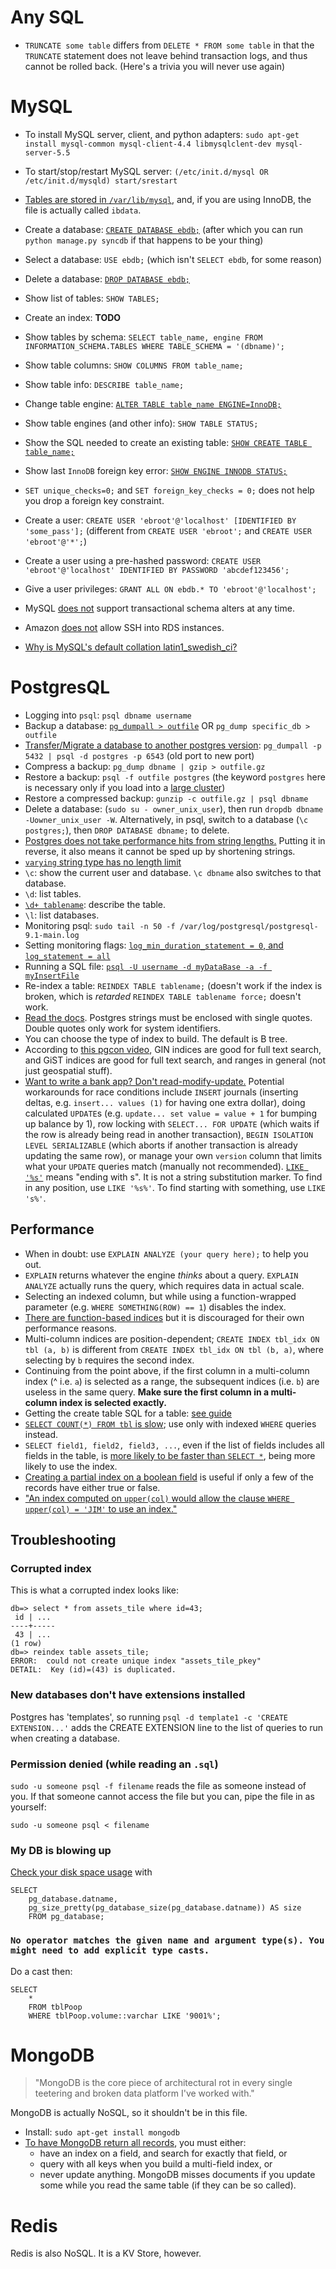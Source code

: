 # Any SQL

* `TRUNCATE some table` differs from `DELETE * FROM some table` in that the `TRUNCATE` statement does not leave behind transaction logs, and thus cannot be rolled back. (Here's a trivia you will never use again)

# MySQL

* To install MySQL server, client, and python adapters: `sudo apt-get install mysql-common mysql-client-4.4 libmysqlclent-dev mysql-server-5.5`
* To start/stop/restart MySQL server: `(/etc/init.d/mysql OR /etc/init.d/mysqld) start/srestart`
* [Tables are stored in `/var/lib/mysql`](http://forums.mysql.com/read.php?10,239450,239465#msg-239465), and, if you are using InnoDB, the file is actually called `ibdata`.

* Create a database: [`CREATE DATABASE ebdb;`](http://dev.mysql.com/doc/refman/5.0/en/create-database.html)
  (after which you can run `python manage.py syncdb` if that happens to be your thing)
* Select a database: `USE ebdb;` (which isn't `SELECT ebdb`, for some reason)
* Delete a database: [`DROP DATABASE ebdb;`](http://dev.mysql.com/doc/refman/5.0/en/drop-database.html)
* Show list of tables: `SHOW TABLES;`

* Create an index: **TODO**

* Show tables by schema: `SELECT table_name, engine FROM INFORMATION_SCHEMA.TABLES WHERE TABLE_SCHEMA = '(dbname)';`
* Show table columns: `SHOW COLUMNS FROM table_name;`
* Show table info: `DESCRIBE table_name;`
* Change table engine: [`ALTER TABLE table_name ENGINE=InnoDB;`](http://dev.mysql.com/doc/refman/5.5/en/converting-tables-to-innodb.html)
* Show table engines (and other info): `SHOW TABLE STATUS;`
* Show the SQL needed to create an existing table: [`SHOW CREATE TABLE table_name;`](http://stackoverflow.com/a/5615783/1558430)
* Show last `InnoDB` foreign key error: [`SHOW ENGINE INNODB STATUS;`](http://stackoverflow.com/a/179501/1558430)
* `SET unique_checks=0;` and `SET foreign_key_checks = 0;` does not help you drop a foreign key constraint.


* Create a user: `CREATE USER 'ebroot'@'localhost' [IDENTIFIED BY 'some_pass'];` (different from `CREATE USER 'ebroot';` and `CREATE USER 'ebroot'@'*';`)
* Create a user using a pre-hashed password: `CREATE USER 'ebroot'@'localhost' IDENTIFIED BY PASSWORD 'abcdef123456';`
* Give a user privileges: `GRANT ALL ON ebdb.* TO 'ebroot'@'localhost';`

* MySQL [does not](http://stackoverflow.com/a/10474104/1558430) support transactional schema alters at any time.
* Amazon [does not](https://forums.aws.amazon.com/message.jspa?messageID=153017#) allow SSH into RDS instances.
* [Why is MySQL's default collation latin1_swedish_ci?](http://stackoverflow.com/questions/6769901/why-is-mysqls-default-collation-latin1-swedish-ci)

# PostgresQL

* Logging into `psql`: `psql dbname username`
* Backup a database: [`pg_dumpall > outfile`](http://www.postgresql.org/docs/9.1/static/backup-dump.html#BACKUP-DUMP-ALL) OR `pg_dump specific_db > outfile`
* [Transfer/Migrate a database to another postgres version](http://www.postgresql.org/docs/9.0/static/migration.html): `pg_dumpall -p 5432 | psql -d postgres -p 6543` (old port to new port)
* Compress a backup: `pg_dump dbname | gzip > outfile.gz`
* Restore a backup: `psql -f outfile postgres` (the keyword `postgres` here is necessary only if you load into a [large cluster](http://www.postgresql.org/docs/9.1/static/backup-dump.html#BACKUP-DUMP-ALL))
* Restore a compressed backup: `gunzip -c outfile.gz | psql dbname`
* Delete a database: (`sudo su - owner_unix_user`), then run `dropdb dbname -Uowner_unix_user -W`. Alternatively, in psql, switch to a database (`\c postgres;`), then `DROP DATABASE dbname;` to delete.
* [Postgres does not take performance hits from string lengths.](http://www.postgresql.org/docs/8.2/static/datatype-character.html) Putting it in reverse, it also means it cannot be sped up by shortening strings.
* [`varying` string type has no length limit](http://stackoverflow.com/questions/2904991/postgresql-character-varying-length-limit)
* `\c`: show the current user and database. `\c dbname` also switches to that database.
* `\d`: list tables.
* [`\d+ tablename`](http://stackoverflow.com/a/109334/1558430): describe the table.
* `\l`: list databases.
* Monitoring psql: `sudo tail -n 50 -f /var/log/postgresql/postgresql-9.1-main.log`
* Setting monitoring flags: [`log_min_duration_statement = 0`, and `log_statement = all`](http://stackoverflow.com/a/12670828/1558430)
* Running a SQL file: [`psql -U username -d myDataBase -a -f myInsertFile`](http://stackoverflow.com/a/12085561/1558430)
* Re-index a table: `REINDEX TABLE tablename;` (doesn't work if the index is broken, which is *retarded*
  `REINDEX TABLE tablename force;` doesn't work.
* [Read the docs](https://wiki.postgresql.org/wiki/Things_to_find_out_about_when_moving_from_MySQL_to_PostgreSQL). Postgres strings must be enclosed with single quotes. Double quotes only work for system identifiers.
* You can choose the type of index to build. The default is B tree.
* According to [this pgcon video](https://www.pgcon.org/2016/schedule/events/934.en.html), GIN indices are good for full text search, and GiST indices are good for full text search, and ranges in general (not just geospatial stuff).
* [Want to write a bank app? Don't read-modify-update.](http://blog.2ndquadrant.com/postgresql-anti-patterns-read-modify-write-cycles/) Potential workarounds for race conditions include `INSERT` journals (inserting deltas, e.g. `insert... values (1)` for having one extra dollar), doing calculated `UPDATE`s (e.g. `update... set value = value + 1` for bumping up balance by 1), row locking with `SELECT... FOR UPDATE` (which waits if the row is already being read in another transaction), `BEGIN ISOLATION LEVEL SERIALIZABLE` (which aborts if another transaction is already updating the same row), or manage your own `version` column that limits what your `UPDATE` queries match (manually not recommended).
[`LIKE '%s'`](https://www.w3schools.com/sql/sql_like.asp) means "ending with s". It is not a string substitution marker. To find in any position, use `LIKE '%s%'`. To find starting with something, use `LIKE 's%'`.

## Performance

* When in doubt: use `EXPLAIN ANALYZE (your query here);` to help you out.
* `EXPLAIN` returns whatever the engine *thinks* about a query. `EXPLAIN ANALYZE` actually runs the query, which requires data in actual scale.
* Selecting an indexed column, but while using a function-wrapped parameter (e.g. `WHERE SOMETHING(ROW) == 1`) disables the index.
* [There are function-based indices](http://use-the-index-luke.com/sql/where-clause/functions) but it is discouraged for their own performance reasons.
* Multi-column indices are position-dependent; `CREATE INDEX tbl_idx ON tbl (a, b)` is different from `CREATE INDEX tbl_idx ON tbl (b, a)`, where selecting by `b` requires the second index.
* Continuing from the point above, if the first column in a multi-column index (^ i.e. `a`) is selected as a range, the subsequent indices (i.e. `b`) are useless in the same query. 
  **Make sure the first column in a multi-column index is selected exactly.**
* Getting the create table SQL for a table: [see guide](http://stackoverflow.com/a/16154183/1558430)
* [`SELECT COUNT(*) FROM tbl` is slow](https://wiki.postgresql.org/wiki/Slow_Counting); use only with indexed `WHERE` queries instead.
* `SELECT field1, field2, field3, ...`, even if the list of fields includes all fields in the table, is [more likely to be faster than `SELECT *`](http://stackoverflow.com/a/65532/1558430), being more likely to use the index.
* [Creating a partial index on a boolean field](http://stackoverflow.com/questions/42972726/postgres-sql-create-index-for-boolean-column) is useful if only a few of the records have either true or false.
* ["An index computed on `upper(col)` would allow the clause `WHERE upper(col) = 'JIM'` to use an index."](https://www.postgresql.org/docs/9.1/static/sql-createindex.html)

## Troubleshooting

### Corrupted index

This is what a corrupted index looks like:

```
db=> select * from assets_tile where id=43;
 id | ... 
----+-----
 43 | ...
(1 row)
db=> reindex table assets_tile;
ERROR:  could not create unique index "assets_tile_pkey"
DETAIL:  Key (id)=(43) is duplicated.
```

### New databases don't have extensions installed

Postgres has 'templates', so running `psql -d template1 -c 'CREATE EXTENSION...'` adds the CREATE EXTENSION line to the list of queries to run when creating a database.

### Permission denied (while reading an `.sql`)

`sudo -u someone psql -f filename` reads the file as someone instead of you. If that someone cannot access the file but you can, pipe the file in as yourself:

`sudo -u someone psql < filename`

### My DB is blowing up

[Check your disk space usage](https://wiki-bsse.ethz.ch/display/ITDOC/Check+size+of+tables+and+objects+in+PostgreSQL+database) with

    SELECT
        pg_database.datname,
        pg_size_pretty(pg_database_size(pg_database.datname)) AS size
        FROM pg_database;

### `No operator matches the given name and argument type(s). You might need to add explicit type casts.`

Do a cast then:

    SELECT
        *
        FROM tblPoop
        WHERE tblPoop.volume::varchar LIKE '9001%';

# MongoDB

> "MongoDB is the core piece of architectural rot in every single teetering and broken data platform I've worked with."

MongoDB is actually NoSQL, so it shouldn't be in this file.

* Install: `sudo apt-get install mongodb`
* [To have MongoDB return all records](https://engineering.meteor.com/mongodb-queries-dont-always-return-all-matching-documents-654b6594a827#.emoh9pv03), you must either:
  * have an index on a field, and search for exactly that field, or
  * query with all keys when you build a multi-field index, or
  * never update anything. MongoDB misses documents if you update some while you read the same table (if they can be so called).

# Redis

Redis is also NoSQL. It is a KV Store, however.
